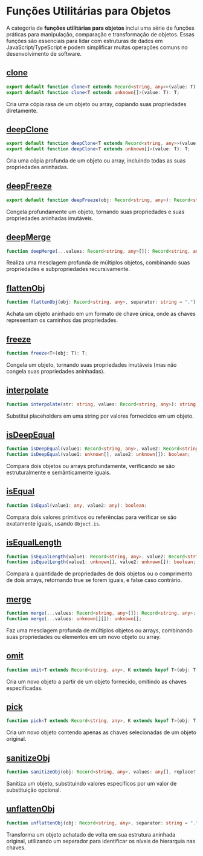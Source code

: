# Funções Utilitárias para Objetos

A categoria de **funções utilitárias para objetos** inclui uma série de funções práticas para manipulação, comparação e transformação de objetos. Essas funções são essenciais para lidar com estruturas de dados em JavaScript/TypeScript e podem simplificar muitas operações comuns no desenvolvimento de software.

## [clone](./clone.md)
```typescript
export default function clone<T extends Record<string, any>>(value: T): T;
export default function clone<T extends unknown[]>(value: T): T;
```
Cria uma cópia rasa de um objeto ou array, copiando suas propriedades diretamente.

## [deepClone](./deepClone.md)
```typescript
export default function deepClone<T extends Record<string, any>>(value: T): T;
export default function deepClone<T extends unknown[]>(value: T): T;
```
Cria uma cópia profunda de um objeto ou array, incluindo todas as suas propriedades aninhadas.

## [deepFreeze](./deepFreeze.md)
```typescript
export default function deepFreeze(obj: Record<string, any>): Record<string, any>;
```
Congela profundamente um objeto, tornando suas propriedades e suas propriedades aninhadas imutáveis.


## [deepMerge](./deepMerge.md)
```typescript
function deepMerge(...values: Record<string, any>[]): Record<string, any>;
```
Realiza uma mesclagem profunda de múltiplos objetos, combinando suas propriedades e subpropriedades recursivamente.

## [flattenObj](./flattenObj.md)
```typescript
function flattenObj(obj: Record<string, any>, separator: string = "."): Record<string, any>;
```
Achata um objeto aninhado em um formato de chave única, onde as chaves representam os caminhos das propriedades.

## [freeze](./freeze.md)
```typescript
function freeze<T>(obj: T): T;
```
Congela um objeto, tornando suas propriedades imutáveis (mas não congela suas propriedades aninhadas).

## [interpolate](./interpolate.md)
```typescript
function interpolate(str: string, values: Record<string, any>): string;
```
Substitui placeholders em uma string por valores fornecidos em um objeto.

## [isDeepEqual](./isDeepEqual.md)
```typescript
function isDeepEqual(value1: Record<string, any>, value2: Record<string, any>): boolean;
function isDeepEqual(value1: unknown[], value2: unknown[]): boolean;
```
Compara dois objetos ou arrays profundamente, verificando se são estruturalmente e semânticamente iguais.

## [isEqual](./isEqual.md)
```typescript
function isEqual(value1: any, value2: any): boolean;
```
Compara dois valores primitivos ou referências para verificar se são exatamente iguais, usando `Object.is`.

## [isEqualLength](./isEqualLength.md)
```typescript
function isEqualLength(value1: Record<string, any>, value2: Record<string, any>): boolean;
function isEqualLength(value1: unknown[], value2: unknown[]): boolean;
```
Compara a quantidade de propriedades de dois objetos ou o comprimento de dois arrays, retornando true se forem iguais, e false caso contrário.

## [merge](./merge.md)
```typescript
function merge(...values: Record<string, any>[]): Record<string, any>;
function merge(...values: unknown[][]): unknown[];
```
Faz uma mesclagem profunda de múltiplos objetos ou arrays, combinando suas propriedades ou elementos em um novo objeto ou array.

## [omit](./omit.md)
```typescript
function omit<T extends Record<string, any>, K extends keyof T>(obj: T, keys: K[]): Omit<T, K>;
```
Cria um novo objeto a partir de um objeto fornecido, omitindo as chaves especificadas.

## [pick](./pick.md)
```typescript
function pick<T extends Record<string, any>, K extends keyof T>(obj: T, keys: K[]): Pick<T, K>;
```
Cria um novo objeto contendo apenas as chaves selecionadas de um objeto original.

## [sanitizeObj](./sanitizeObj.md)
```typescript
function sanitizeObj(obj: Record<string, any>, values: any[], replace?: any): Record<string, any>;
```
Sanitiza um objeto, substituindo valores específicos por um valor de substituição opcional.

## [unflattenObj](./unflattenObj.md)
```typescript
function unflattenObj(obj: Record<string, any>, separator: string = "."): Record<string, any>;
```
Transforma um objeto achatado de volta em sua estrutura aninhada original, utilizando um separador para identificar os níveis de hierarquia nas chaves.